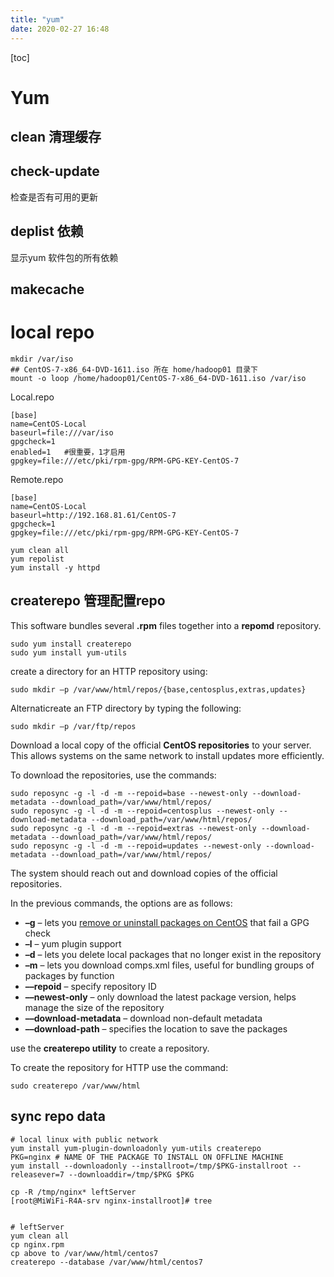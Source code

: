 ```yaml
---
title: "yum"
date: 2020-02-27 16:48
---
```

[toc]



# Yum





## clean 清理缓存



## check-update

检查是否有可用的更新



## deplist 依赖

显示yum 软件包的所有依赖





## makecache



# local repo

```
mkdir /var/iso
## CentOS-7-x86_64-DVD-1611.iso 所在 home/hadoop01 目录下
mount -o loop /home/hadoop01/CentOS-7-x86_64-DVD-1611.iso /var/iso
```



Local.repo

```
[base]
name=CentOS-Local
baseurl=file:///var/iso
gpgcheck=1
enabled=1   #很重要，1才启用
gpgkey=file:///etc/pki/rpm-gpg/RPM-GPG-KEY-CentOS-7
```



Remote.repo

```
[base]
name=CentOS-Local
baseurl=http://192.168.81.61/CentOS-7
gpgcheck=1
gpgkey=file:///etc/pki/rpm-gpg/RPM-GPG-KEY-CentOS-7
```



```
yum clean all
yum repolist
yum install -y httpd
```



## createrepo 管理配置repo

This software bundles several **.rpm** files together into a **repomd** repository.

```
sudo yum install createrepo
sudo yum install yum-utils
```



 create a directory for an HTTP repository using:

```output
sudo mkdir –p /var/www/html/repos/{base,centosplus,extras,updates}
```

Alternaticreate an FTP directory by typing the following:

```output
sudo mkdir –p /var/ftp/repos
```



Download a local copy of the official **CentOS repositories** to your server. This allows systems on the same network to install updates more efficiently.

To download the repositories, use the commands:

```output
sudo reposync -g -l -d -m --repoid=base --newest-only --download-metadata --download_path=/var/www/html/repos/
sudo reposync -g -l -d -m --repoid=centosplus --newest-only --download-metadata --download_path=/var/www/html/repos/
sudo reposync -g -l -d -m --repoid=extras --newest-only --download-metadata --download_path=/var/www/html/repos/
sudo reposync -g -l -d -m --repoid=updates --newest-only --download-metadata --download_path=/var/www/html/repos/
```

The system should reach out and download copies of the official repositories.

In the previous commands, the options are as follows:



- **–g** – lets you [remove or uninstall packages on CentOS](https://phoenixnap.com/kb/centos-uninstall-remove-package) that fail a GPG check
- **–l** – yum plugin support
- **–d** – lets you delete local packages that no longer exist in the repository
- **–m** – lets you download comps.xml files, useful for bundling groups of packages by function
- **––repoid** – specify repository ID
- **––newest-only** – only download the latest package version, helps manage the size of the repository
- **––download-metadata** – download non-default metadata
- **––download-path** – specifies the location to save the packages



use the **createrepo utility** to create a repository.

To create the repository for HTTP use the command:

```output
sudo createrepo /var/www/html
```





## sync repo data

```
# local linux with public network
yum install yum-plugin-downloadonly yum-utils createrepo
PKG=nginx # NAME OF THE PACKAGE TO INSTALL ON OFFLINE MACHINE
yum install --downloadonly --installroot=/tmp/$PKG-installroot --releasever=7 --downloaddir=/tmp/$PKG $PKG

cp -R /tmp/nginx* leftServer
[root@MiWiFi-R4A-srv nginx-installroot]# tree


# leftServer
yum clean all
cp nginx.rpm 
cp above to /var/www/html/centos7
createrepo --database /var/www/html/centos7
```

